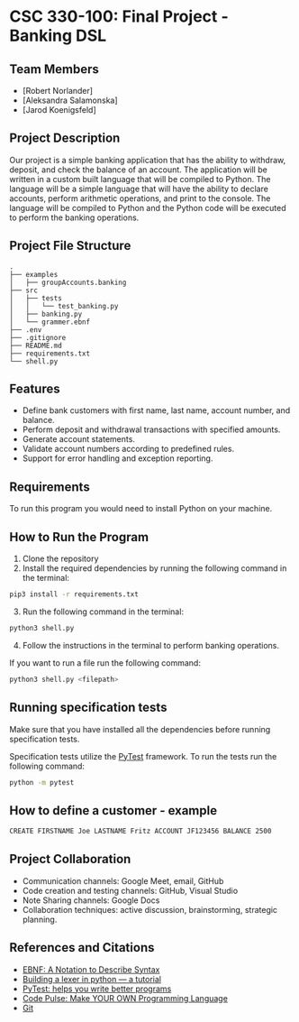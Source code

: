# CSC 330-100: Final Project - Banking DSL

## Team Members

- [Robert Norlander]
- [Aleksandra Salamonska]
- [Jarod Koenigsfeld]

## Project Description

Our project is a simple banking application that has the ability to withdraw, deposit, and check the balance of an account. The application will be written in a custom built language that will be compiled to Python.
The language will be a simple language that will have the ability to declare accounts, perform arithmetic operations, and print to the console. The language will be compiled to Python and the Python code will be executed to perform the banking operations.

## Project File Structure

```
.
├── examples
│   ├── groupAccounts.banking
├── src
│   ├── tests
│   │   └── test_banking.py  
│   ├── banking.py
│   └── grammer.ebnf
├── .env
├── .gitignore
├── README.md
├── requirements.txt
└── shell.py
```

## Features

- Define bank customers with first name, last name, account number, and balance.
- Perform deposit and withdrawal transactions with specified amounts.
- Generate account statements.
- Validate account numbers according to predefined rules.
- Support for error handling and exception reporting.

## Requirements

To run this program you would need to install Python on your machine. 

## How to Run the Program

1. Clone the repository
2. Install the required dependencies by running the following command in the terminal:

``` bash
pip3 install -r requirements.txt
```

3. Run the following command in the terminal:

``` bash
python3 shell.py
```

4. Follow the instructions in the terminal to perform banking operations.

If you want to run a file run the following command:

``` bash
python3 shell.py <filepath>
```

## Running specification tests

Make sure that you have installed all the dependencies before running specification tests.

Specification tests utilize the [PyTest](https://docs.pytest.org/en/8.1.x/index.html) framework. To run the tests run the following command:

``` bash
python -m pytest
```

## How to define a customer - example

``` bash
CREATE FIRSTNAME Joe LASTNAME Fritz ACCOUNT JF123456 BALANCE 2500
```

## Project Collaboration

- Communication channels: Google Meet, email, GitHub
- Code creation and testing channels: GitHub, Visual Studio
- Note Sharing channels: Google Docs
- Collaboration techniques: active discussion, brainstorming, strategic planning.

## References and Citations

- [EBNF: A Notation to Describe Syntax](https://ics.uci.edu/~pattis/misc/ebnf2.pdf)
- [Building a lexer in python — a tutorial](https://medium.com/@pythonmembers.club/building-a-lexer-in-python-a-tutorial-3b6de161fe84)
- [PyTest: helps you write better programs](https://docs.pytest.org/en/8.1.x/index.html)
- [Code Pulse: Make YOUR OWN Programming Language](https://www.youtube.com/playlist?list=PLZQftyCk7_SdoVexSmwy_tBgs7P0b97yD)
- [Git](https://git-scm.com/docs)
